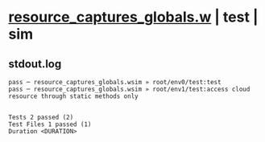# [resource_captures_globals.w](../../../../../examples/tests/valid/resource_captures_globals.w) | test | sim

## stdout.log
```log
pass ─ resource_captures_globals.wsim » root/env0/test:test                                             
pass ─ resource_captures_globals.wsim » root/env1/test:access cloud resource through static methods only
 
 
Tests 2 passed (2)
Test Files 1 passed (1)
Duration <DURATION>
```

